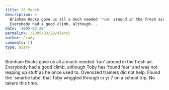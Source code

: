 ```yaml
---
title: 28 March
description: >-
  Brimham Rocks gave us all a much needed 'run' around in the fresh air.
  Everybody had a good climb, although...
date: '2005-03-28'
permalink: /2005/03/28/diary/
author: Cindy
comments: []
type: Diary
---
```


Brimham Rocks gave us all a much needed 'run' around in the fresh air. Everybody had a good climb, although Toby has 'found fear' and was not leaping up stuff as he once used to. Oversized trainers did not help. Found the 'smartie tube' that Toby wriggled through in yr 7 on a school trip. No takers this time.
